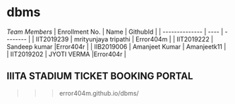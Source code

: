 # dbms

*Team Members*
|   Enrollment No.  |   Name   | GithubId |
|   --------------  |   ----   | -------- |
|    IIT2019239  |  mrityunjaya tripathi  | Error404m |
|    IIT2019222  |   Sandeep kumar |Error404r |
|    IIB2019006  |   Amanjeet Kumar | Amanjeetk11 |
|    IIT2019202  |   JYOTI VERMA |Error404r |




## IIITA STADIUM TICKET BOOKING PORTAL

>>> error404m.github.io/dbms/

